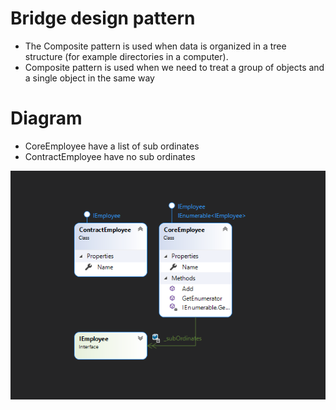 # Bridge design pattern
- The Composite pattern is used when data is organized in a tree structure (for example directories in a computer).
- Composite pattern is used when we need to treat a group of objects and a single object in the same way

# Diagram
- CoreEmployee have a list of sub ordinates
- ContractEmployee have no sub ordinates

![CompositeDesignPattern](https://github.com/nghianguyendev/design-pattern/blob/master/Composite/Composite.png?raw=true)
